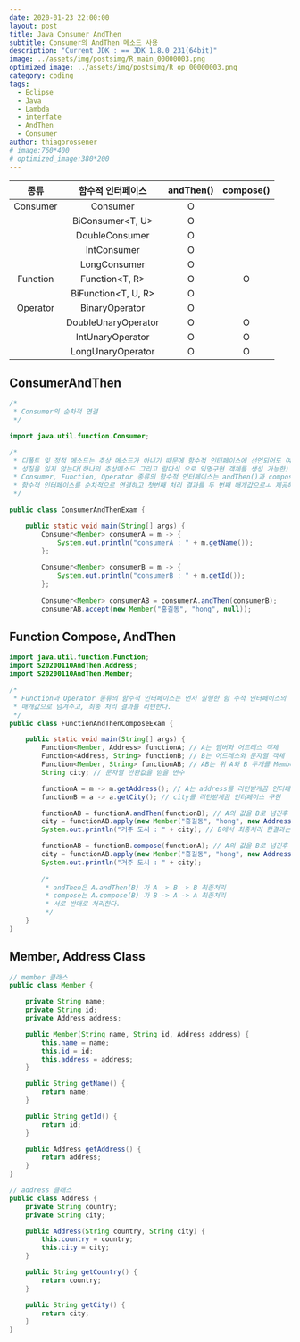 ```yaml
---
date: 2020-01-23 22:00:00
layout: post
title: Java Consumer AndThen
subtitle: Consumer의 AndThen 메소드 사용
description: "Current JDK : == JDK 1.8.0_231(64bit)"
image: ../assets/img/postsimg/R_main_00000003.png
optimized_image: ../assets/img/postsimg/R_op_00000003.png
category: coding
tags:
  - Eclipse
  - Java
  - Lambda
  - interfate
  - AndThen
  - Consumer
author: thiagorossener
# image:760*400
# optimized_image:380*200
---
```


|   종류   |  함수적 인터페이스  | andThen() | compose() |
|:--------:|:-------------------:|:---------:|:---------:|
| Consumer | Consumer<T>         |     O     |           |
|          | BiConsumer<T, U>    |     O     |           |
|          | DoubleConsumer      |     O     |           |
|          | IntConsumer         |     O     |           |
|          | LongConsumer        |     O     |           |
| Function | Function<T, R>      |     O     |     O     |
|          | BiFunction<T, U, R> |     O     |           |
| Operator | BinaryOperator<T>   |     O     |           |
|          | DoubleUnaryOperator |     O     |     O     |
|          | IntUnaryOperator    |     O     |     O     |
|          | LongUnaryOperator   |     O     |     O     |

## ConsumerAndThen

```java
/*
 * Consumer의 순차적 연결
 */

import java.util.function.Consumer;

/*
 * 디폴트 및 정적 메소드는 추상 메소드가 아니기 때문에 함수적 인터페이스에 선언되어도 여전히 함수적 인터페이스의
 * 성질을 잃지 않는다(하나의 추상메소드 그리고 람다식 으로 익명구현 객체를 생성 가능한)
 * Consumer, Function, Operator 종류의 함수적 인터페이스는 andThen()과 compose() 디폴트 메소드를 가지고 잇다.
 * 함수적 인터페이스를 순차적으로 연결하고 첫번째 처리 결과를 두 번째 매개값으로ㅗ 제공해서 최종 결 과값을 얻을때 사용한다.
 */

public class ConsumerAndThenExam {

	public static void main(String[] args) {
		Consumer<Member> consumerA = m -> {
			System.out.println("consumerA : " + m.getName());
		};
		
		Consumer<Member> consumerB = m -> {
			System.out.println("consumerB : " + m.getId());
		};
		
		Consumer<Member> consumerAB = consumerA.andThen(consumerB);
		consumerAB.accept(new Member("홍길동", "hong", null));
```

## Function Compose, AndThen

```java
import java.util.function.Function;
import S20200110AndThen.Address;
import S20200110AndThen.Member;

/*
 * Function과 Operator 종류의 함수적 인터페이스는 먼저 실행한 함 수적 인터페이스의 결과를 다음 함수적 인터페이스의
 * 매개값으로 넘겨주고, 최종 처리 결과를 리턴한다.
 */
public class FunctionAndThenComposeExam {

	public static void main(String[] args) {
		Function<Member, Address> functionA; // A는 멤버와 어드레스 객체
		Function<Address, String> functionB; // B는 어드레스와 문자열 객체
		Function<Member, String> functionAB; // AB는 위 A와 B 두개를 Member와 문자열 객체로 받을 함수
		String city; // 문자열 반환값을 받을 변수

		functionA = m -> m.getAddress(); // A는 address를 리턴받게끔 인터페이스 구현
		functionB = a -> a.getCity(); // city를 리턴받게끔 인터페이스 구현

		functionAB = functionA.andThen(functionB); // A의 값을 B로 넘긴후 B에서 최종처리
		city = functionAB.apply(new Member("홍길동", "hong", new Address("한국", "서울"))); // A객체에서 address를 받았고 이를 받은 B는 city를 리턴함
		System.out.println("거주 도시 : " + city); // B에서 최종처리 한결과는 문자열로 city를 반환받음

		functionAB = functionB.compose(functionA); // A의 값을 B로 넘긴후 B에서 최종처리
		city = functionAB.apply(new Member("홍길동", "hong", new Address("한국", "서울"))); //
		System.out.println("거주 도시 : " + city);
		
		/*
		 * andThen은 A.andThen(B) 가 A -> B -> B 최종처리
		 * compose는 A.compose(B) 가 B -> A -> A 최종처리
		 * 서로 반대로 처리한다.
		 */
	}
}
```

## Member, Address Class

```java
// member 클래스
public class Member {

	private String name;
	private String id;
	private Address address;

	public Member(String name, String id, Address address) {
		this.name = name;
		this.id = id;
		this.address = address;
	}

	public String getName() {
		return name;
	}

	public String getId() {
		return id;
	}

	public Address getAddress() {
		return address;
	}
}

// address 클래스
public class Address {
	private String country;
	private String city;

	public Address(String country, String city) {
		this.country = country;
		this.city = city;
	}

	public String getCountry() {
		return country;
	}

	public String getCity() {
		return city;
	}
}
```